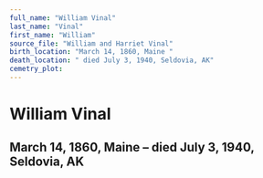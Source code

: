```yaml
---
full_name: "William Vinal"
last_name: "Vinal"
first_name: "William"
source_file: "William and Harriet Vinal"
birth_location: "March 14, 1860, Maine "
death_location: " died July 3, 1940, Seldovia, AK"
cemetry_plot: 
---
```

# William Vinal

## March 14, 1860, Maine – died July 3, 1940, Seldovia, AK

